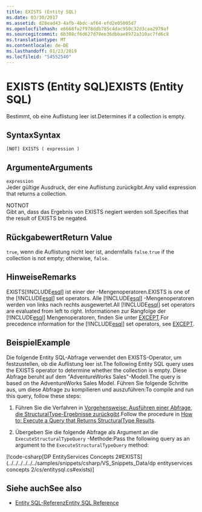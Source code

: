 ```yaml
---
title: EXISTS (Entity SQL)
ms.date: 03/30/2017
ms.assetid: d28ead43-4afb-4bdc-af64-efd2e05005d7
ms.openlocfilehash: e6668fa2f978ddb785c4dac950c32d3caa2979af
ms.sourcegitcommit: 6b308cf6d627d78ee36dbbae8972a310ac7fd6c8
ms.translationtype: MT
ms.contentlocale: de-DE
ms.lasthandoff: 01/23/2019
ms.locfileid: "54552540"
---
```

# <a name="exists-entity-sql"></a><span data-ttu-id="bf563-102">EXISTS (Entity SQL)</span><span class="sxs-lookup"><span data-stu-id="bf563-102">EXISTS (Entity SQL)</span></span>
<span data-ttu-id="bf563-103">Bestimmt, ob eine Auflistung leer ist.</span><span class="sxs-lookup"><span data-stu-id="bf563-103">Determines if a collection is empty.</span></span>  
  
## <a name="syntax"></a><span data-ttu-id="bf563-104">Syntax</span><span class="sxs-lookup"><span data-stu-id="bf563-104">Syntax</span></span>  
  
```  
[NOT] EXISTS ( expression )  
```  
  
## <a name="arguments"></a><span data-ttu-id="bf563-105">Argumente</span><span class="sxs-lookup"><span data-stu-id="bf563-105">Arguments</span></span>  
 `expression`  
 <span data-ttu-id="bf563-106">Jeder gültige Ausdruck, der eine Auflistung zurückgibt.</span><span class="sxs-lookup"><span data-stu-id="bf563-106">Any valid expression that returns a collection.</span></span>  
  
 <span data-ttu-id="bf563-107">NOT</span><span class="sxs-lookup"><span data-stu-id="bf563-107">NOT</span></span>  
 <span data-ttu-id="bf563-108">Gibt an, dass das Ergebnis von EXISTS negiert werden soll.</span><span class="sxs-lookup"><span data-stu-id="bf563-108">Specifies that the result of EXISTS be negated.</span></span>  
  
## <a name="return-value"></a><span data-ttu-id="bf563-109">Rückgabewert</span><span class="sxs-lookup"><span data-stu-id="bf563-109">Return Value</span></span>  
 <span data-ttu-id="bf563-110">`true`, wenn die Auflistung nicht leer ist, andernfalls `false`.</span><span class="sxs-lookup"><span data-stu-id="bf563-110">`true` if the collection is not empty; otherwise, `false`.</span></span>  
  
## <a name="remarks"></a><span data-ttu-id="bf563-111">Hinweise</span><span class="sxs-lookup"><span data-stu-id="bf563-111">Remarks</span></span>  
 <span data-ttu-id="bf563-112">EXISTS[!INCLUDE[esql](../../../../../../includes/esql-md.md)] ist einer der -Mengenoperatoren.</span><span class="sxs-lookup"><span data-stu-id="bf563-112">EXISTS is one of the [!INCLUDE[esql](../../../../../../includes/esql-md.md)] set operators.</span></span> <span data-ttu-id="bf563-113">Alle [!INCLUDE[esql](../../../../../../includes/esql-md.md)] -Mengenoperatoren werden von links nach rechts ausgewertet.</span><span class="sxs-lookup"><span data-stu-id="bf563-113">All [!INCLUDE[esql](../../../../../../includes/esql-md.md)] set operators are evaluated from left to right.</span></span> <span data-ttu-id="bf563-114">Informationen zur Rangfolge der [!INCLUDE[esql](../../../../../../includes/esql-md.md)] Mengenoperatoren, finden Sie unter [EXCEPT](../../../../../../docs/framework/data/adonet/ef/language-reference/except-entity-sql.md).</span><span class="sxs-lookup"><span data-stu-id="bf563-114">For precedence information for the [!INCLUDE[esql](../../../../../../includes/esql-md.md)] set operators, see [EXCEPT](../../../../../../docs/framework/data/adonet/ef/language-reference/except-entity-sql.md).</span></span>  
  
## <a name="example"></a><span data-ttu-id="bf563-115">Beispiel</span><span class="sxs-lookup"><span data-stu-id="bf563-115">Example</span></span>  
 <span data-ttu-id="bf563-116">Die folgende Entity SQL-Abfrage verwendet den EXISTS-Operator, um festzustellen, ob die Auflistung leer ist.</span><span class="sxs-lookup"><span data-stu-id="bf563-116">The following Entity SQL query uses the EXISTS operator to determine whether the collection is empty.</span></span> <span data-ttu-id="bf563-117">Diese Abfrage beruht auf dem "AdventureWorks Sales"-Modell.</span><span class="sxs-lookup"><span data-stu-id="bf563-117">The query is based on the AdventureWorks Sales Model.</span></span> <span data-ttu-id="bf563-118">Führen Sie folgende Schritte aus, um diese Abfrage zu kompilieren und auszuführen:</span><span class="sxs-lookup"><span data-stu-id="bf563-118">To compile and run this query, follow these steps:</span></span>  
  
1.  <span data-ttu-id="bf563-119">Führen Sie die Verfahren in [Vorgehensweise: Ausführen einer Abfrage, die StructuralType-Ergebnisse zurückgibt](../../../../../../docs/framework/data/adonet/ef/how-to-execute-a-query-that-returns-structuraltype-results.md).</span><span class="sxs-lookup"><span data-stu-id="bf563-119">Follow the procedure in [How to: Execute a Query that Returns StructuralType Results](../../../../../../docs/framework/data/adonet/ef/how-to-execute-a-query-that-returns-structuraltype-results.md).</span></span>  
  
2.  <span data-ttu-id="bf563-120">Übergeben Sie die folgende Abfrage als Argument an die `ExecuteStructuralTypeQuery` -Methode:</span><span class="sxs-lookup"><span data-stu-id="bf563-120">Pass the following query as an argument to the `ExecuteStructuralTypeQuery` method:</span></span>  
  
 [!code-csharp[DP EntityServices Concepts 2#EXISTS](../../../../../../samples/snippets/csharp/VS_Snippets_Data/dp entityservices concepts 2/cs/entitysql.cs#exists)]  
  
## <a name="see-also"></a><span data-ttu-id="bf563-121">Siehe auch</span><span class="sxs-lookup"><span data-stu-id="bf563-121">See also</span></span>
- [<span data-ttu-id="bf563-122">Entity SQL-Referenz</span><span class="sxs-lookup"><span data-stu-id="bf563-122">Entity SQL Reference</span></span>](../../../../../../docs/framework/data/adonet/ef/language-reference/entity-sql-reference.md)
